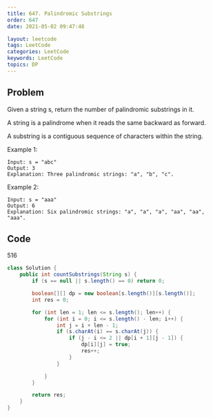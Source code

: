 ```yaml
---
title: 647. Palindromic Substrings
order: 647
date: 2021-05-02 09:47:48

layout: leetcode
tags: LeetCode
categories: LeetCode
keywords: LeetCode
topics: DP
---
```


## Problem

Given a string s, return the number of palindromic substrings in it.

A string is a palindrome when it reads the same backward as forward.

A substring is a contiguous sequence of characters within the string.



Example 1:
```
Input: s = "abc"
Output: 3
Explanation: Three palindromic strings: "a", "b", "c".
```
Example 2:
```
Input: s = "aaa"
Output: 6
Explanation: Six palindromic strings: "a", "a", "a", "aa", "aa", "aaa".
```
## Code

516

```java
class Solution {
    public int countSubstrings(String s) {
        if (s == null || s.length() == 0) return 0;

        boolean[][] dp = new boolean[s.length()][s.length()];
        int res = 0;

        for (int len = 1; len <= s.length(); len++) {
            for (int i = 0; i <= s.length() - len; i++) {
                int j = i + len - 1;
                if (s.charAt(i) == s.charAt(j)) {
                    if (j - i <= 2 || dp[i + 1][j - 1]) {
                        dp[i][j] = true;
                        res++;
                    }
                }

            }
        }

        return res;
    }
}
```
